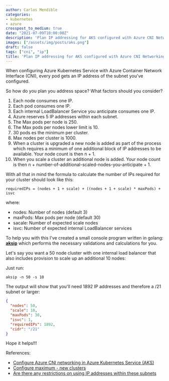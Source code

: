 ```yaml
---
author: Carlos Mendible
categories:
- kubernetes
- azure
crosspost_to_medium: true
date: "2021-07-09T10:00:00Z"
description: 'Plan IP addressing for AKS configured with Azure CNI Networking'
images: ["/assets/img/posts/aks.png"]
draft: false
tags: ["cni", "ip"]
title: 'Plan IP addressing for AKS configured with Azure CNI Networking'
---
```


When configuring Azure Kubernetes Service with Azure Container Network Interface (CNI), every pod gets an IP address of the subnet you've configured. 

So how do you plan you address space? What factors should you consider?

1. Each node consumes one IP.
1. Each pod consumes one IP.
1. Each internal LoadBalancer Service you anticipate consumes one IP.
1. Azure reserves 5 IP addresses within each subnet.
1. The Max pods per node is 250.
1. The Max pods per nodes lower limit is 10.
1. 30 pods es the minimum per cluster.
1. Max nodes per cluster is 1000.
1. When a cluster is upgraded a new node is added as part of the process which requires a minimum of one additional block of IP addresses to be available. Your node count is then n + 1.
1. When you scale a cluster an additional node is added. Your node count is then n + number-of-additional-scaled-nodes-you-anticipate + 1.

With all that in mind the formula to calculate the number of IPs required for your cluster should look like this:

``` shell
requiredIPs = (nodes + 1 + scale) + ((nodes + 1 + scale) * maxPods) + isvc
```

where:

* nodes: Number of nodes (default 3)
* maxPods: Max pods per node (default 30)
* sacale: Number of expected scale nodes
* isvc: Number of expected internal LoadBalancer services

To help you with this I've created a small console program written in golang: **[aksip](https://github.com/cmendible/aksip)** which performs the necessary validations and calculations for you.

Let's say you want a 50 node cluster with one internal load balancer that also includes provision to scale up an additional 10 nodes:

Just run: 

``` shell
aksip -n 50 -s 10
```

The output will show that you'll need 1892 IP addresses and therefore a /21 subnet or larger:

``` json
{
  "nodes": 50,
  "scale": 10,
  "maxPods": 30,
  "isvc": 1,
  "requiredIPs": 1892,
  "cidr": "/21"
}
```

Hope it helps!!!

References:
* [Configure Azure CNI networking in Azure Kubernetes Service (AKS)](https://docs.microsoft.com/en-us/azure/aks/configure-azure-cni)
* [Configure maximum - new clusters](https://docs.microsoft.com/en-us/azure/aks/configure-azure-cni#configure-maximum---new-clusters)
* [Are there any restrictions on using IP addresses within these subnets](https://docs.microsoft.com/en-us/azure/virtual-network/virtual-networks-faq#are-there-any-restrictions-on-using-ip-addresses-within-these-subnets)